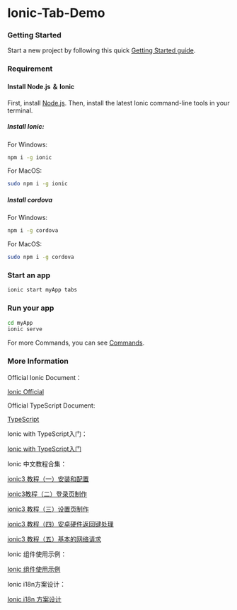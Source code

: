 # Ionic-Tab-Demo

### Getting Started

Start a new project by following this quick [Getting Started guide](https://ionicframework.com/getting-started/#cli).

### Requirement

#### Install Node.js ＆ Ionic
First, install [Node.js](https://nodejs.org/en/). Then, install the latest Ionic command-line tools in your terminal. 
##### Install Ionic:

For Windows:
```bash
npm i -g ionic
```
For MacOS:
```bash
sudo npm i -g ionic
```

##### Install cordova

For Windows:
```bash
npm i -g cordova
```
For MacOS:
```bash
sudo npm i -g cordova
```

### Start an app

```bash
ionic start myApp tabs
```

### Run your app

```bash
cd myApp 
ionic serve
```

For more Commands, you can see [Commands](https://ionicframework.com/docs/cli/commands.html).

### More Information

Official Ionic Document： 

[Ionic Official](https://ionicframework.com/docs/)

Official TypeScript Document:

[TypeScript](http://www.typescriptlang.org/)

Ionic with TypeScript入门：

[Ionic with TypeScript入门](https://yanxiaodi.gitbooks.io/ionic2-guide/content/introduction/)

Ionic 中文教程合集：

[ionic3 教程（一）安装和配置](https://segmentfault.com/a/1190000009922225)

[ionic3教程（二）登录页制作](https://segmentfault.com/a/1190000009922271)

[ionic3 教程（三）设置页制作](https://segmentfault.com/a/1190000009924710)

[ionic3 教程（四）安卓硬件返回键处理](https://segmentfault.com/a/1190000010364414)

[ionic3 教程（五）基本的网络请求](https://segmentfault.com/a/1190000010805285)

Ionic 组件使用示例：

[Ionic 组件使用示例](https://www.jianshu.com/p/1f1eaaedd61f)

Ionic i18n方案设计：

[Ionic i18n 方案设计](https://segmentfault.com/a/1190000008657804)

